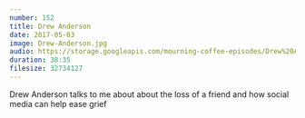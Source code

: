 ```yaml
---
number: 152
title: Drew Anderson  
date: 2017-05-03
image: Drew-Anderson.jpg
audio: https://storage.googleapis.com/mourning-coffee-episodes/Drew%20Anderson%20-%20Release.mp3
duration: 38:35
filesize: 32734127
---
```


Drew Anderson talks to me about about the loss of a friend and how social media can help ease grief
